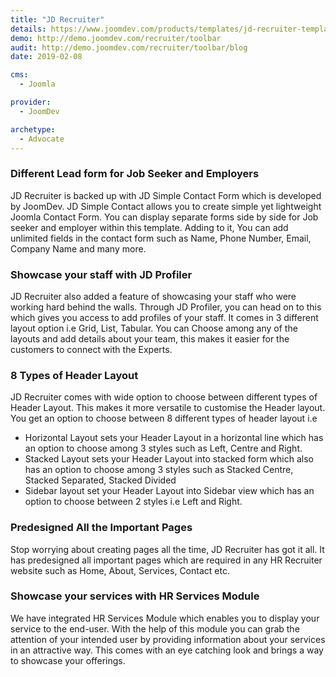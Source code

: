 ```yaml
---
title: "JD Recruiter"
details: https://www.joomdev.com/products/templates/jd-recruiter-template
demo: http://demo.joomdev.com/recruiter/toolbar
audit: http://demo.joomdev.com/recruiter/toolbar/blog
date: 2019-02-08

cms: 
  - Joomla

provider:
  - JoomDev

archetype:
  - Advocate
---
```


### Different Lead form for Job Seeker and Employers

JD Recruiter is backed up with JD Simple Contact Form which is developed by JoomDev. JD Simple Contact allows you to create simple yet lightweight Joomla Contact Form. You can display separate forms side by side for Job seeker and employer within this template. Adding to it, You can add unlimited fields in the contact form such as Name, Phone Number, Email, Company Name and many more.

### Showcase your staff with JD Profiler

JD Recruiter also added a feature of showcasing your staff who were working hard behind the walls. Through JD Profiler, you can head on to this which gives you access to add profiles of your staff. It comes in 3 different layout option i.e Grid, List, Tabular. You can Choose among any of the layouts and add details about your team, this makes it easier for the customers to connect with the Experts.

### 8 Types of Header Layout

JD Recruiter comes with wide option to choose between different types of Header Layout. This makes it more versatile to customise the Header layout. You get an option to choose between 8 different types of header layout i.e

- Horizontal Layout sets your Header Layout in a horizontal line which has an option to choose among 3 styles such as Left, Centre and Right.
- Stacked Layout sets your Header Layout into stacked form which also has an option to choose among 3 styles such as Stacked Centre, Stacked Separated, Stacked Divided
- Sidebar layout set your Header Layout into Sidebar view which has an option to choose between 2 styles i.e Left and Right.

### Predesigned All the Important Pages

Stop worrying about creating pages all the time, JD Recruiter has got it all. It has predesigned all important pages which are required in any HR Recruiter website such as Home, About, Services, Contact etc.

### Showcase your services with HR Services Module

We have integrated HR Services Module which enables you to display your service to the end-user. With the help of this module you can grab the attention of your intended user by providing information about your services in an attractive way. This comes with an eye catching look and brings a way to showcase your offerings.
